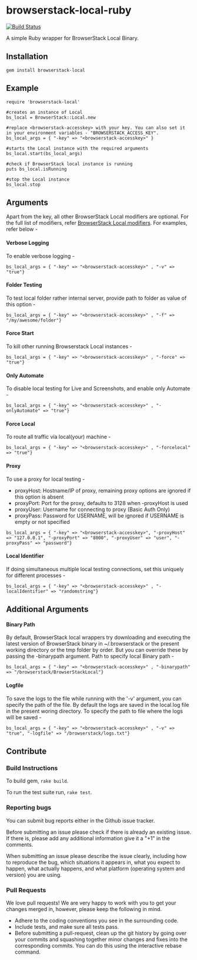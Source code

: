 # browserstack-local-ruby

[![Build Status](https://travis-ci.org/browserstack/browserstack-local-ruby.svg?branch=master)](https://travis-ci.org/browserstack/browserstack-local-ruby)

A simple Ruby wrapper for BrowserStack Local Binary.

## Installation

```
gem install browserstack-local
```

## Example

```
require 'browserstack-local'

#creates an instance of Local
bs_local = BrowserStack::Local.new

#replace <browserstack-accesskey> with your key. You can also set it in your environment variables - "BROWSERSTACK_ACCESS_KEY".
bs_local_args = { "-key" => "<browserstack-accesskey>" }

#starts the Local instance with the required arguments
bs_local.start(bs_local_args)

#check if BrowserStack local instance is running
puts bs_local.isRunning

#stop the Local instance
bs_local.stop

```

## Arguments

Apart from the key, all other BrowserStack Local modifiers are optional. For the full list of modifiers, refer [BrowserStack Local modifiers](https://www.browserstack.com/local-testing#modifiers). For examples, refer below -  

#### Verbose Logging
To enable verbose logging - 
```
bs_local_args = { "-key" => "<browserstack-accesskey>" , "-v" => "true"}
```

#### Folder Testing
To test local folder rather internal server, provide path to folder as value of this option - 
```
bs_local_args = { "-key" => "<browserstack-accesskey>" , "-f" => "/my/awesome/folder"}
```

#### Force Start 
To kill other running Browserstack Local instances - 
```
bs_local_args = { "-key" => "<browserstack-accesskey>" , "-force" => "true"}
```

#### Only Automate
To disable local testing for Live and Screenshots, and enable only Automate - 
```
bs_local_args = { "-key" => "<browserstack-accesskey>" , "-onlyAutomate" => "true"}
```

#### Force Local
To route all traffic via local(your) machine - 
```
bs_local_args = { "-key" => "<browserstack-accesskey>" , "-forcelocal" => "true"}
```

#### Proxy
To use a proxy for local testing -  

* proxyHost: Hostname/IP of proxy, remaining proxy options are ignored if this option is absent
* proxyPort: Port for the proxy, defaults to 3128 when -proxyHost is used
* proxyUser: Username for connecting to proxy (Basic Auth Only)
* proxyPass: Password for USERNAME, will be ignored if USERNAME is empty or not specified

```
bs_local_args = { "-key" => "<browserstack-accesskey>", "-proxyHost" => "127.0.0.1", "-proxyPort" => "8000", "-proxyUser" => "user", "-proxyPass" => "password"}
```

#### Local Identifier
If doing simultaneous multiple local testing connections, set this uniquely for different processes - 
```
bs_local_args = { "-key" => "<browserstack-accesskey>" , "-localIdentifier" => "randomstring"}
```

## Additional Arguments

#### Binary Path

By default, BrowserStack local wrappers try downloading and executing the latest version of BrowserStack binary in ~/.browserstack or the present working directory or the tmp folder by order. But you can override these by passing the -binarypath argument.
Path to specify local Binary path -
```
bs_local_args = { "-key" => "<browserstack-accesskey>" , "-binarypath" => "/browserstack/BrowserStackLocal"}
```

#### Logfile
To save the logs to the file while running with the '-v' argument, you can specify the path of the file. By default the logs are saved in the local.log file in the present woring directory. 
To specify the path to file where the logs will be saved - 
```
bs_local_args = { "-key" => "<browserstack-accesskey>" , "-v" => "true", "-logfile" => "/browserstack/logs.txt"}
```

## Contribute

### Build Instructions

To build gem, `rake build`.

To run the test suite run, `rake test`.

### Reporting bugs

You can submit bug reports either in the Github issue tracker.

Before submitting an issue please check if there is already an existing issue. If there is, please add any additional information give it a "+1" in the comments.

When submitting an issue please describe the issue clearly, including how to reproduce the bug, which situations it appears in, what you expect to happen, what actually happens, and what platform (operating system and version) you are using.

### Pull Requests

We love pull requests! We are very happy to work with you to get your changes merged in, however, please keep the following in mind.

* Adhere to the coding conventions you see in the surrounding code.
* Include tests, and make sure all tests pass.
* Before submitting a pull-request, clean up the git history by going over your commits and squashing together minor changes and fixes into the corresponding commits. You can do this using the interactive rebase command.
